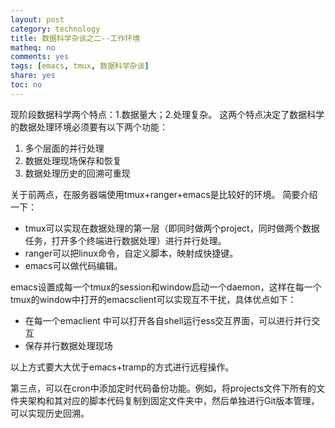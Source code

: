 ```yaml
---
layout: post
category: technology
title: 数据科学杂谈之二--工作环境
matheq: no
comments: yes
tags: [emacs, tmux, 数据科学杂谈]
share: yes
toc: no
---
```


现阶段数据科学两个特点：1.数据量大；2.处理复杂。
这两个特点决定了数据科学的数据处理环境必须要有以下两个功能：

1. 多个层面的并行处理
2. 数据处理现场保存和恢复
3. 数据处理历史的回溯可重现

关于前两点，在服务器端使用tmux+ranger+emacs是比较好的环境。
简要介绍一下：

- tmux可以实现在数据处理的第一层（即同时做两个project，同时做两个数据任务，打开多个终端进行数据处理）进行并行处理。
- ranger可以把linux命令，自定义脚本，映射成快捷键。
- emacs可以做代码编辑。

emacs设置成每一个tmux的session和window启动一个daemon，这样在每一个tmux的window中打开的emacsclient可以实现互不干扰，具体优点如下：

- 在每一个emaclient 中可以打开各自shell运行ess交互界面，可以进行并行交互
- 保存并行数据处理现场

以上方式要大大优于emacs+tramp的方式进行远程操作。

第三点，可以在cron中添加定时代码备份功能。例如，将projects文件下所有的文件夹架构和其对应的脚本代码复制到固定文件夹中，然后单独进行Git版本管理，可以实现历史回溯。

